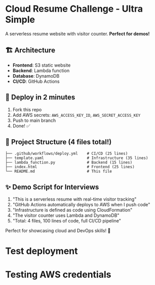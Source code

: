 # Cloud Resume Challenge - Ultra Simple

A serverless resume website with visitor counter. **Perfect for demos!**

## 🏗️ Architecture
- **Frontend**: S3 static website
- **Backend**: Lambda function
- **Database**: DynamoDB
- **CI/CD**: GitHub Actions

## 🚀 Deploy in 2 minutes
1. Fork this repo
2. Add AWS secrets: `AWS_ACCESS_KEY_ID`, `AWS_SECRET_ACCESS_KEY`
3. Push to main branch
4. Done! ✅

## 📁 Project Structure (4 files total!)
```
├── .github/workflows/deploy.yml    # CI/CD (25 lines)
├── template.yaml                   # Infrastructure (35 lines)
├── lambda_function.py              # Backend (15 lines)
├── index.html                      # Frontend (25 lines)
└── README.md                       # This file
```

## ✨ Demo Script for Interviews
1. "This is a serverless resume with real-time visitor tracking"
2. "GitHub Actions automatically deploys to AWS when I push code"
3. "Infrastructure is defined as code using CloudFormation"
4. "The visitor counter uses Lambda and DynamoDB"
5. "Total: 4 files, 100 lines of code, full CI/CD pipeline"

Perfect for showcasing cloud and DevOps skills! 🎯

# Test deployment
# Testing AWS credentials
